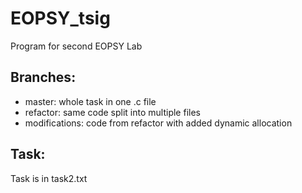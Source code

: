 # EOPSY_tsig
Program for second EOPSY Lab

## Branches:
  - master: whole task in one .c file
  - refactor: same code split into multiple files
  - modifications: code from refactor with added dynamic allocation
  
## Task:
Task is in task2.txt
